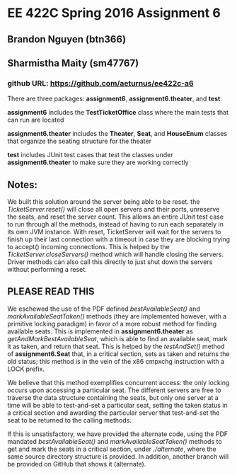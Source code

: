 # EE 422C Spring 2016 Assignment 6
## Brandon Nguyen (btn366)
## Sharmistha Maity (sm47767)

### github URL: https://github.com/aeturnus/ee422c-a6
There are three packages: **assignment6**, **assignment6.theater**, and **test**:

**assignment6** includes the **TestTicketOffice** class where the main tests that can run are located

**assignment6.theater** includes the **Theater**, **Seat**, and **HouseEnum** classes that organize the seating structure for the theater

**test** includes JUnit test cases that test the classes under **assignment6.theater** to make sure they are working correctly

## Notes:
We built this solution around the server being able to be reset. the *TicketServer.reset()* will close all open servers and their ports, unreserve the seats, and reset the server count. This allows an entire JUnit test case to run through all the methods, instead of having to run each separately in its own JVM instance. With reset, TicketServer will wait for the servers to finish up their last connection with a timeout in case they are blocking trying to accept() incoming connections.
This is helped by the *TicketServer.closeServers()* method which will handle closing the servers. Driver methods can also call this directly to just shut down the servers without performing a reset.

## PLEASE READ THIS
We eschewed the use of the PDF defined *bestAvailableSeat()* and *markAvailableSeatTaken()* methods (they are implemented however, with a primitive locking paradigm) in favor of a more robust method for finding available seats. This is implemented in **assignment6.theater** as *getAndMarkBestAvailableSeat*, which is able to find an available seat, mark it as taken, and return that seat. This is helped by the *testAndSet()* method of **assignment6.Seat** that, in a critical section, sets as taken and returns the old status; this method is in the vein of the x86 cmpxchg instruction with a LOCK prefix.

We believe that this method exemplifies concurrent access: the only locking occurs upon accessing a particular seat. The different servers are free to traverse the data structure containing the seats, but only one server at a time will be able to test-and-set a particular seat, setting the taken status in a critical section and awarding the particular server that test-and-set the seat to be returned to the calling methods.

If this is unsatisfactory, we have provided the alternate code, using the PDF mandated *bestAvailableSeat()* and *markAvailableSeatTaken()* methods to get and mark the seats in a critical section, under *./alternate*, where the same source directory structure is provided. In addition, another branch will be provided on GitHub that shows it (alternate).